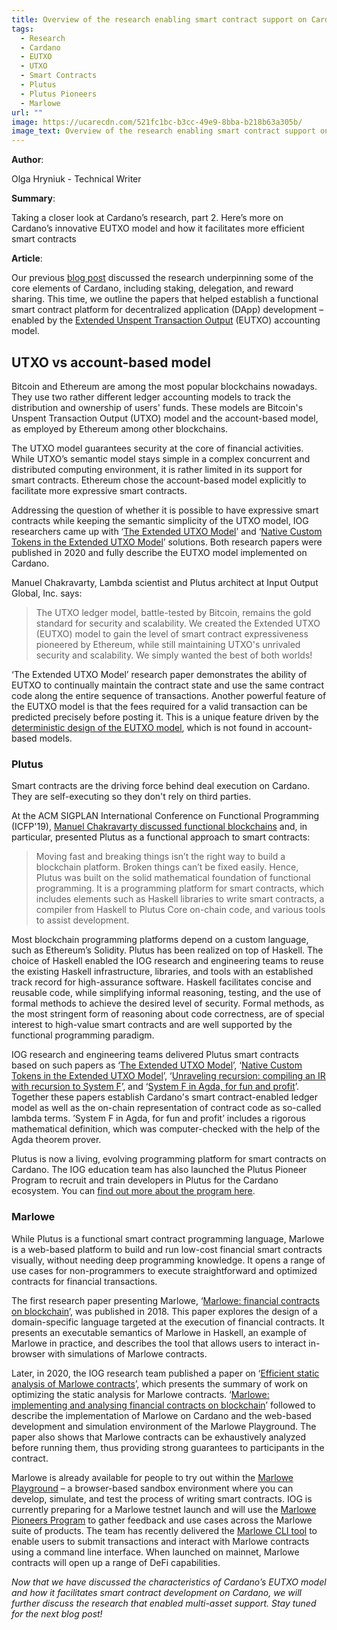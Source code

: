 ```yaml
---
title: Overview of the research enabling smart contract support on Cardano
tags:
  - Research
  - Cardano
  - EUTXO
  - UTXO
  - Smart Contracts
  - Plutus
  - Plutus Pioneers
  - Marlowe
url: ""
image: https://ucarecdn.com/521fc1bc-b3cc-49e9-8bba-b218b63a305b/
image_text: Overview of the research enabling smart contract support on Cardano
---
```


**Author**:

Olga Hryniuk - Technical Writer

**Summary**:

Taking a closer look at Cardano’s research, part 2. Here’s more on Cardano’s innovative EUTXO model and how it facilitates more efficient smart contracts 

**Article**:

Our previous [blog post](https://www.essentialcardano.io/article/cardanos-foundational-research-overview) discussed the research underpinning some of the core elements of Cardano, including staking, delegation, and reward sharing. This time, we outline the papers that helped establish a functional smart contract platform for decentralized application (DApp) development – enabled by the [Extended Unspent Transaction Output](https://iohk.io/en/blog/posts/2021/03/11/cardanos-extended-utxo-accounting-model/) (EUTXO) accounting model.

## UTXO vs account-based model

Bitcoin and Ethereum are among the most popular blockchains nowadays. They use two rather different ledger accounting models to track the distribution and ownership of users' funds. These models are Bitcoin's Unspent Transaction Output (UTXO) model and the account-based model, as employed by Ethereum among other blockchains.

The UTXO model guarantees security at the core of financial activities. While UTXO’s semantic model stays simple in a complex concurrent and distributed computing environment, it is rather limited in its support for smart contracts. Ethereum chose the account-based model explicitly to facilitate more expressive smart contracts.

Addressing the question of whether it is possible to have expressive smart contracts while keeping the semantic simplicity of the UTXO model, IOG researchers came up with ‘[The Extended UTXO Model](https://iohk.io/en/research/library/papers/the-extended-utxo-model/)’ and ‘[Native Custom Tokens in the Extended UTXO Model](https://iohk.io/en/research/library/papers/native-custom-tokens-in-the-extended-utxo-model/)’ solutions. Both research papers were published in 2020 and fully describe the EUTXO model implemented on Cardano.

Manuel Chakravarty, Lambda scientist and Plutus architect at Input Output Global, Inc. says:

> The UTXO ledger model, battle-tested by Bitcoin, remains the gold standard for security and scalability. We created the Extended UTXO (EUTXO) model to gain the level of smart contract expressiveness pioneered by Ethereum, while still maintaining UTXO's unrivaled security and scalability. We simply wanted the best of both worlds!

‘The Extended UTXO Model’ research paper demonstrates the ability of EUTXO to continually maintain the contract state and use the same contract code along the entire sequence of transactions. Another powerful feature of the EUTXO model is that the fees required for a valid transaction can be predicted precisely before posting it. This is a unique feature driven by the [deterministic design of the EUTXO model](https://www.essentialcardano.io/article/no-surprises-transaction-validation-on-cardano), which is not found in account-based models.

### Plutus

Smart contracts are the driving force behind deal execution on Cardano. They are self-executing so they don't rely on third parties.

At the ACM SIGPLAN International Conference on Functional Programming (ICFP'19), [Manuel Chakravarty discussed functional blockchains](https://www.youtube.com/watch?v=zXy4kxUlUmY) and, in particular, presented Plutus as a functional approach to smart contracts:

> Moving fast and breaking things isn’t the right way to build a blockchain platform. Broken things can’t be fixed easily. Hence, Plutus was built on the solid mathematical foundation of functional programming. It is a programming platform for smart contracts, which includes elements such as Haskell libraries to write smart contracts, a compiler from Haskell to Plutus Core on-chain code, and various tools to assist development.

Most blockchain programming platforms depend on a custom language, such as Ethereum’s Solidity. Plutus has been realized on top of Haskell. The choice of Haskell enabled the IOG research and engineering teams to reuse the existing Haskell infrastructure, libraries, and tools with an established track record for high-assurance software. Haskell facilitates concise and reusable code, while simplifying informal reasoning, testing, and the use of formal methods to achieve the desired level of security. Formal methods, as the most stringent form of reasoning about code correctness, are of special interest to high-value smart contracts and are well supported by the functional programming paradigm.

IOG research and engineering teams delivered Plutus smart contracts based on such papers as ‘[The Extended UTXO Model](https://iohk.io/en/research/library/papers/the-extended-utxo-model/)’, ‘[Native Custom Tokens in the Extended UTXO Model](https://iohk.io/en/research/library/papers/native-custom-tokens-in-the-extended-utxo-model/)’, ‘[Unraveling recursion: compiling an IR with recursion to System F](https://iohk.io/en/research/library/papers/unraveling-recursioncompiling-an-ir-with-recursion-to-system-f/)’, and ‘[System F in Agda, for fun and profit](https://iohk.io/en/research/library/papers/system-f-in-agdafor-fun-and-profit/)’. Together these papers establish Cardano's smart contract-enabled ledger model as well as the on-chain representation of contract code as so-called lambda terms. ’System F in Agda, for fun and profit’ includes a rigorous mathematical definition, which was computer-checked with the help of the Agda theorem prover.

Plutus is now a living, evolving programming platform for smart contracts on Cardano. The IOG education team has also launched the Plutus Pioneer Program to recruit and train developers in Plutus for the Cardano ecosystem. You can [find out more about the program here](https://testnets.cardano.org/en/plutus-pioneer-program/).

### Marlowe

While Plutus is a functional smart contract programming language, Marlowe is a web-based platform to build and run low-cost financial smart contracts visually, without needing deep programming knowledge. It opens a range of use cases for non-programmers to execute straightforward and optimized contracts for financial transactions.

The first research paper presenting Marlowe, ‘[Marlowe: financial contracts on blockchain](https://iohk.io/en/research/library/papers/marlowefinancial-contracts-on-blockchain/)’, was published in 2018. This paper explores the design of a domain-specific language targeted at the execution of financial contracts. It presents an executable semantics of Marlowe in Haskell, an example of Marlowe in practice, and describes the tool that allows users to interact in-browser with simulations of Marlowe contracts.

Later, in 2020, the IOG research team published a paper on ‘[Efficient static analysis of Marlowe contracts](https://iohk.io/en/research/library/papers/efficient-static-analysis-of-marlowe-contracts/)’, which presents the summary of work on optimizing the static analysis for Marlowe contracts. ‘[Marlowe: implementing and analysing financial contracts on blockchain](https://iohk.io/en/research/library/papers/marloweimplementing-and-analysing-financial-contracts-on-blockchain/)’ followed to describe the implementation of Marlowe on Cardano and the web-based development and simulation environment of the Marlowe Playground. The paper also shows that Marlowe contracts can be exhaustively analyzed before running them, thus providing strong guarantees to participants in the contract.

Marlowe is already available for people to try out within the [Marlowe Playground](https://playground.marlowe.iohkdev.io/#/) – a browser-based sandbox environment where you can develop, simulate, and test the process of writing smart contracts. IOG is currently preparing for a Marlowe testnet launch and will use the [Marlowe Pioneers Program](https://pioneers.marlowe-finance.io/) to gather feedback and use cases across the Marlowe suite of products. The team has recently delivered the [Marlowe CLI tool](https://iohk.io/en/blog/posts/2022/04/19/introducing-the-new-command-line-interface-tool-for-marlowe/) to enable users to submit transactions and interact with Marlowe contracts using a command line interface. When launched on mainnet, Marlowe contracts will open up a range of DeFi capabilities.

_Now that we have discussed the characteristics of Cardano’s EUTXO model and how it facilitates smart contract development on Cardano, we will further discuss the research that enabled multi-asset support. Stay tuned for the next blog post!_
